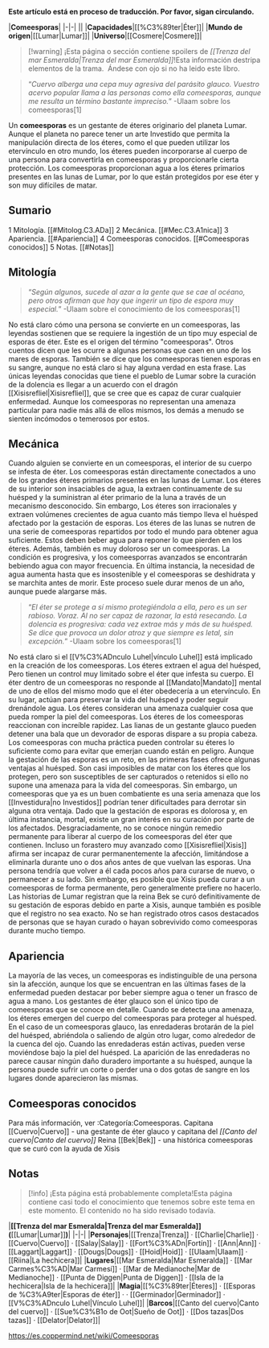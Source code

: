 **Este artículo está en proceso de traducción. Por favor, sigan circulando.**


|**Comeesporas**|
|-|-|
||
|**Capacidades**|[[%C3%89ter\|Éter]]|
|**Mundo de origen**|[[Lumar\|Lumar]]|
|**Universo**|[[Cosmere\|Cosmere]]|

> [!warning] ¡Esta página o sección contiene spoilers de *[[Trenza del mar Esmeralda\|Trenza del mar Esmeralda]]*!Esta información destripa elementos de la trama.  Ándese con ojo si no ha leido este libro.

>“*Cuervo alberga una cepa muy agresiva del parásito glauco. Vuestro acervo popular llama a las personas como ella comeesporas, aunque me resulta un término bastante impreciso.*”
\-Ulaam sobre los comeesporas[1]


Un **comeesporas** es un gestante de éteres originario del planeta Lumar. Aunque el planeta no parece tener un arte Investido que permita la manipulación directa de los éteres, como el que pueden utilizar los etervínculo en otro mundo, los éteres pueden incorporarse al cuerpo de una persona para convertirla en comeesporas y proporcionarle cierta protección. Los comeesporas proporcionan agua a los éteres primarios presentes en las lunas de Lumar, por lo que están protegidos por ese éter y son muy difíciles de matar.

## Sumario

1 Mitología. [[#Mitolog.C3.ADa]] 
2 Mecánica. [[#Mec.C3.A1nica]] 
3 Apariencia. [[#Apariencia]] 
4 Comeesporas conocidos. [[#Comeesporas conocidos]] 
5 Notas. [[#Notas]] 


## Mitología
>“*Según algunos, sucede al azar a la gente que se cae al océano, pero otros afirman que hay que ingerir un tipo de espora muy especial.*”
\-Ulaam sobre el conocimiento de los comeesporas[1]


No está claro cómo una persona se convierte en un comeesporas, las leyendas sostienen que se requiere la ingestión de un tipo muy especial de esporas de éter. Este es el origen del término "comeesporas". Otros cuentos dicen que les ocurre a algunas personas que caen en uno de los mares de esporas. También se dice que los comeesporas tienen esporas en su sangre, aunque no está claro si hay alguna verdad en esta frase. Las únicas leyendas conocidas que tiene el pueblo de Lumar sobre la curación de la dolencia es llegar a un acuerdo con el dragón [[Xisisrefliel\|Xisisrefliel]], que se cree que es capaz de curar cualquier enfermedad. Aunque los comeesporas no representan una amenaza particular para nadie más allá de ellos mismos, los demás a menudo se sienten incómodos o temerosos por estos.

## Mecánica
Cuando alguien se convierte en un comeesporas, el interior de su cuerpo se infesta de éter. Los comeesporas están directamente conectados a uno de los grandes éteres primarios presentes en las lunas de Lumar. Los éteres de su interior son insaciables de agua, la extraen continuamente de su huésped y la suministran al éter primario de la luna a través de un mecanismo desconocido. Sin embargo, Los éteres son irracionales y extraen volúmenes crecientes de agua cuanto más tiempo lleva el huésped afectado por la gestación de esporas.
Los éteres de las lunas se nutren de una serie de comeesporas repartidos por todo el mundo para obtener agua suficiente. Estos deben beber agua para reponer lo que pierden en los éteres. Además, también es muy doloroso ser un comeesporas. La condición es progresiva, y los comeesporras avanzados se encontrarán bebiendo agua con mayor frecuencia. En última instancia, la necesidad de agua aumenta hasta que es insostenible y el comeesporas se deshidrata y se marchita antes de morir. Este proceso suele durar menos de un año, aunque puede alargarse más.

>“*El éter se protege a sí mismo protegiéndola a ella, pero es un ser rabioso. Voraz. Al no ser capaz de razonar, la está resecando. La dolencia es progresiva: cada vez extrae más y más de su huésped. Se dice que provoca un dolor atroz y que siempre es letal, sin excepción.*”
\-Ulaam sobre los comeesporas[1]

No está claro si el [[V%C3%ADnculo Luhel\|vínculo Luhel]] está implicado en la creación de los comeesporas. Los éteres extraen el agua del huésped, Pero tienen un control muy limitado sobre el éter que infesta su cuerpo. El éter dentro de un comeesporas no responde al [[Mandato\|Mandato]] mental de uno de ellos del mismo modo que el éter obedecería a un etervínculo. En su lugar, actúan para preservar la vida del huésped y poder seguir drenándole agua. Los éteres consideran una amenaza cualquier cosa que pueda romper la piel del comeesporas. Los éteres de los comeesporas reaccionan con increíble rapidez. Las lianas de un gestante glauco pueden detener una bala que un devorador de esporas dispare a su propia cabeza. Los comeesporas con mucha práctica pueden controlar su éteres lo suficiente como para evitar que emerjan cuando están en peligro. Aunque la gestación de las esporas es un reto, en las primeras fases ofrece algunas ventajas al huésped. Son casi imposibles de matar con los éteres que los protegen, pero son susceptibles de ser capturados o retenidos si ello no supone una amenaza para la vida del comeesporas. Sin embargo, un comeesporas que ya es un buen combatiente es una seria amenaza que los [[Investidura\|no Investidos]] podrían tener dificultades para derrotar sin alguna otra ventaja.
Dado que la gestación de esporas es dolorosa y, en última instancia, mortal, existe un gran interés en su curación por parte de los afectados. Desgraciadamente, no se conoce ningún remedio permanente para liberar al cuerpo de los comeesporas del éter que contienen. Incluso un forastero muy avanzado como [[Xisisrefliel\|Xisis]] afirma ser incapaz de curar permanentemente la afección, limitándose a eliminarla durante uno o dos años antes de que vuelvan las esporas. Una persona tendría que volver a él cada pocos años para curarse de nuevo, o permanecer a su lado. Sin embargo, es posible que Xisis pueda curar a un comeesporas de forma permanente, pero generalmente prefiere no hacerlo. Las historias de Lumar registran que la reina Bek se curó definitivamente de su gestación de esporas debido en parte a Xisis, aunque también es posible que el registro no sea exacto. No se han registrado otros casos destacados de personas que se hayan curado o hayan sobrevivido como comeesporas durante mucho tiempo.

## Apariencia
La mayoría de las veces, un comeesporas es indistinguible de una persona sin la afección, aunque los que se encuentran en las últimas fases de la enfermedad pueden destacar por beber siempre agua o tener un frasco de agua a mano. Los gestantes de éter glauco son el único tipo de comeesporas que se conoce en detalle. Cuando se detecta una amenaza, los éteres emergen del cuerpo del comeesporas para proteger al huésped. En el caso de un comeesporas glauco, las enredaderas brotarán de la piel del huésped, abriéndola o saliendo de algún otro lugar, como alrededor de la cuenca del ojo. Cuando las enredaderas están activas, pueden verse moviéndose bajo la piel del huésped. La aparición de las enredaderas no parece causar ningún daño duradero importante a su huésped, aunque la persona puede sufrir un corte o perder una o dos gotas de sangre en los lugares donde aparecieron las mismas.

## Comeesporas conocidos
Para más información, ver :Categoría:Comeesporas.
Capitana [[Cuervo\|Cuervo]] - una gestante de éter glauco y capitana del *[[Canto del cuervo\|Canto del cuervo]]*
Reina [[Bek\|Bek]] - una histórica comeesporas que se curó con la ayuda de Xisis
## Notas
> [!info] ¡Esta página está probablemente completa!Esta página contiene casi todo el conocimiento que tenemos sobre este tema en este momento.
El contenido no ha sido revisado todavía.

|**[[Trenza del mar Esmeralda\|Trenza del mar Esmeralda]] (**[[Lumar\|Lumar]]**)**|
|-|-|
|**Personajes**|[[Trenza\|Trenza]] · [[Charlie\|Charlie]] · [[Cuervo\|Cuervo]] · [[Salay\|Salay]] · [[Fort%C3%ADn\|Fortín]] · [[Ann\|Ann]] · [[Laggart\|Laggart]] · [[Dougs\|Dougs]] · [[Hoid\|Hoid]] · [[Ulaam\|Ulaam]] · [[Riina\|La hechicera]]|
|**Lugares**|[[Mar Esmeralda\|Mar Esmeralda]] · [[Mar Carmes%C3%AD\|Mar Carmesí]] · [[Mar de Medianoche\|Mar de Medianoche]] · [[Punta de Diggen\|Punta de Diggen]] · [[Isla de la hechicera\|Isla de la hechicera]]|
|**Magia**|[[%C3%89ter\|Éteres]] · [[Esporas de %C3%A9ter\|Esporas de éter]] ·  · [[Germinador\|Germinador]] · [[V%C3%ADnculo Luhel\|Vínculo Luhel]]|
|**Barcos**|[[Canto del cuervo\|Canto del cuervo]] · [[Sue%C3%B1o de Oot\|Sueño de Oot]] · [[Dos tazas\|Dos tazas]] · [[Delator\|Delator]]|



https://es.coppermind.net/wiki/Comeesporas